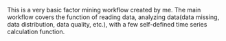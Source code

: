 This is a very basic factor mining workflow created by me.
The main workflow covers the function of reading data, analyzing data(data missing, data distribution, data quality, etc.), with a few self-defined time series calculation function.
